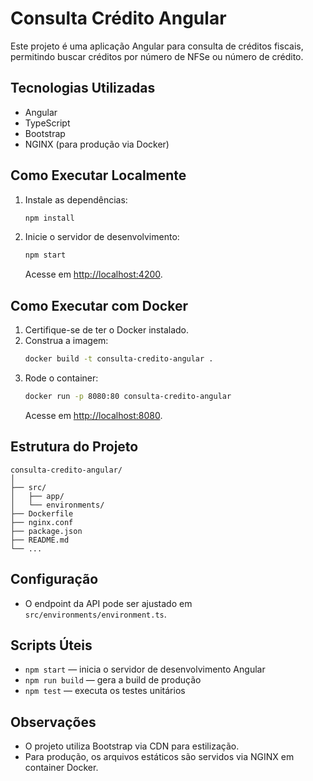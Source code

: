 # Consulta Crédito Angular

Este projeto é uma aplicação Angular para consulta de créditos fiscais, permitindo buscar créditos por número de NFSe ou número de crédito.

## Tecnologias Utilizadas

- Angular
- TypeScript
- Bootstrap
- NGINX (para produção via Docker)

## Como Executar Localmente

1. Instale as dependências:
   ```sh
   npm install
   ```

2. Inicie o servidor de desenvolvimento:
   ```sh
   npm start
   ```
   Acesse em [http://localhost:4200](http://localhost:4200).

## Como Executar com Docker

1. Certifique-se de ter o Docker instalado.
2. Construa a imagem:
   ```sh
   docker build -t consulta-credito-angular .
   ```
3. Rode o container:
   ```sh
   docker run -p 8080:80 consulta-credito-angular
   ```
   Acesse em [http://localhost:8080](http://localhost:8080).

## Estrutura do Projeto

```
consulta-credito-angular/
│
├── src/
│   ├── app/
│   └── environments/
├── Dockerfile
├── nginx.conf
├── package.json
├── README.md
└── ...
```

## Configuração

- O endpoint da API pode ser ajustado em `src/environments/environment.ts`.

## Scripts Úteis

- `npm start` — inicia o servidor de desenvolvimento Angular
- `npm run build` — gera a build de produção
- `npm test` — executa os testes unitários

## Observações

- O projeto utiliza Bootstrap via CDN para estilização.
- Para produção, os arquivos estáticos são servidos via NGINX em container Docker.
